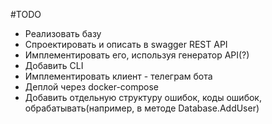 #TODO

* Реализовать базу
* Спроектировать и описать в swagger REST API
* Имплементировать его, используя генератор API(?)
* Добавить CLI
* Имплементировать клиент - телеграм бота
* Деплой через docker-compose
* Добавить отдельную структуру ошибок, коды ошибок, обрабатывать(например, в методе Database.AddUser)